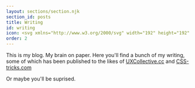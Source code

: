 ```yaml
---
layout: sections/section.njk
section_id: posts
title: Writing
id: writing
icon: <svg xmlns="http://www.w3.org/2000/svg" width="192" height="192" fill="currentColor" viewBox="0 0 256 256"><rect width="256" height="256" fill="none"></rect><path d="M96,216H48a8,8,0,0,1-8-8V163.31371a8,8,0,0,1,2.34315-5.65686l120-120a8,8,0,0,1,11.3137,0l44.6863,44.6863a8,8,0,0,1,0,11.3137Z" fill="none" stroke="currentColor" stroke-linecap="round" stroke-linejoin="round" stroke-width="16"></path><line x1="136" y1="64" x2="192" y2="120" fill="none" stroke="currentColor" stroke-linecap="round" stroke-linejoin="round" stroke-width="16"></line><polyline points="216 216 96 216 40.509 160.509" fill="none" stroke="currentColor" stroke-linecap="round" stroke-linejoin="round" stroke-width="16"></polyline></svg>
order: 2 
---
```


This is my blog. My brain on paper. Here you'll find a bunch of my writing, some of which has been published to the likes of [UXCollective.cc](https://uxcollective.cc) and [CSS-tricks.com](https://css-tricks.com)

Or maybe you'll be suprised.